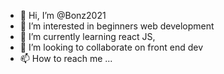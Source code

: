 - 👋 Hi, I’m @Bonz2021
- 👀 I’m interested in beginners web development 
- 🌱 I’m currently learning react JS, 
- 💞️ I’m looking to collaborate on front end dev
- 📫 How to reach me ...

<!---
Bonz2021/Bonz2021 is a ✨ special ✨ repository because its `README.md` (this file) appears on your GitHub profile.
You can click the Preview link to take a look at your changes.
--->
